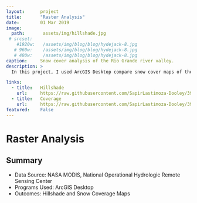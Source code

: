 ```yaml
---
layout:      project
title:       "Raster Analysis"
date:        01 Mar 2019
image:
  path:       assets/img/hillshade.jpg
 # srcset:
    #1920w:   /assets/img/blog/blog/hydejack-8.jpg
   # 960w:    /assets/img/blog/blog/hydejack-8.jpg
   # 480w:    /assets/img/blog/blog/hydejack-8.jpg
caption:     Snow cover analysis of the Rio Grande river valley.
description: >
  In this project, I used ArcGIS Desktop compare snow cover maps of the upper Rio Grande river valley and perform hillshade and coverage analysis.

links:
  - title:   Hillshade
    url:     https://raw.githubusercontent.com/SapirLastimoza-Dooley/390_labs/main/hillshade.jpg
  - title:   Coverage
    url:     https://raw.githubusercontent.com/SapirLastimoza-Dooley/390_labs/main/snow_coverage.jpg
featured:    False
---
```

# Raster Analysis

## Summary
* Data Source: NASA MODIS, National Operational Hydrologic Remote Sensing Center
* Programs Used: ArcGIS Desktop
* Outcomes: Hillshade and Snow Coverage Maps